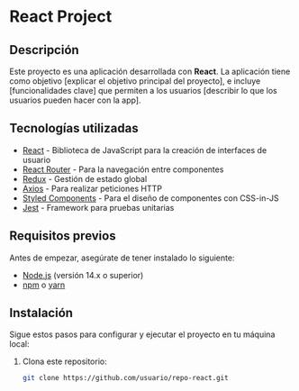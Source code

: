 # React Project

## Descripción

Este proyecto es una aplicación desarrollada con **React**. La aplicación tiene como objetivo [explicar el objetivo principal del proyecto], e incluye [funcionalidades clave] que permiten a los usuarios [describir lo que los usuarios pueden hacer con la app].


## Tecnologías utilizadas

- [React](https://reactjs.org/) - Biblioteca de JavaScript para la creación de interfaces de usuario
- [React Router](https://reactrouter.com/) - Para la navegación entre componentes
- [Redux](https://redux.js.org/) - Gestión de estado global
- [Axios](https://axios-http.com/) - Para realizar peticiones HTTP
- [Styled Components](https://styled-components.com/) - Para el diseño de componentes con CSS-in-JS
- [Jest](https://jestjs.io/) - Framework para pruebas unitarias

## Requisitos previos

Antes de empezar, asegúrate de tener instalado lo siguiente:

- [Node.js](https://nodejs.org/en/) (versión 14.x o superior)
- [npm](https://www.npmjs.com/) o [yarn](https://yarnpkg.com/)

## Instalación

Sigue estos pasos para configurar y ejecutar el proyecto en tu máquina local:

1. Clona este repositorio:

   ```bash
   git clone https://github.com/usuario/repo-react.git
